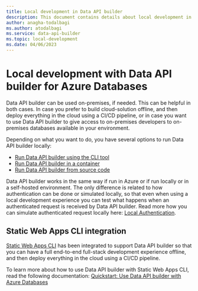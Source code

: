 ```yaml
---
title: Local development in Data API builder
description: This document contains details about local development in Data API builder.
author: anagha-todalbagi
ms.author: atodalbagi
ms.service: data-api-builder
ms.topic: local-development
ms.date: 04/06/2023
---
```


# Local development with Data API builder for Azure Databases

Data API builder can be used on-premises, if needed. This can be helpful in both cases. In case you prefer to build cloud-solution offline, and then deploy everything in the cloud using a CI/CD pipeline, or in case you want to use Data API builder to give access to on-premises developers to on-premises databases available in your environment.

Depending on what you want to do, you have several options to run Data API builder locally:

- [Run Data API builder using the CLI tool](./running-using-data-api-builder-cli.md)
- [Run Data API builder in a container](./running-using-a-container.md)
- [Run Data API builder from source code](./running-from-source-code.md)

Data API builder works in the same way if run in Azure or if run locally or in a self-hosted environment. The only difference is related to how authentication can be done or simulated locally, so that even when using a local development experience you can test what happens when an authenticated request is received by Data API builder. Read more how you can simulate authenticated request locally here: [Local Authentication](./local-authentication.md).

## Static Web Apps CLI integration

[Static Web Apps CLI](https://azure.github.io/static-web-apps-cli/) has been integrated to support Data API builder so that you can have a full end-to-end full-stack development experience offline, and then deploy everything in the cloud using a CI/CD pipeline.

To learn more about how to use Data API builder with Static Web Apps CLI, read the following documentation: [Quickstart: Use Data API builder with Azure Databases](/azure/data-api-builder/get-started/get-started-with-data-api-builder)
